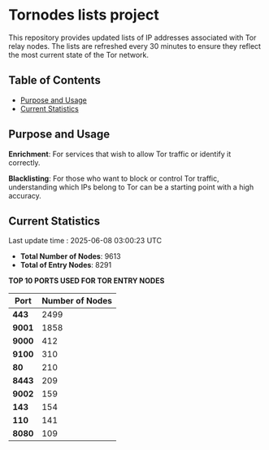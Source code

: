 # Tornodes lists project

This repository provides updated lists of IP addresses associated with Tor relay nodes. The lists are refreshed every 30 minutes to ensure they reflect the most current state of the Tor network.

## Table of Contents

- [Purpose and Usage](#purpose-and-usage)
- [Current Statistics](#current-statistics)


## Purpose and Usage

**Enrichment**: For services that wish to allow Tor traffic or identify it correctly.

**Blacklisting**: For those who want to block or control Tor traffic, understanding which IPs belong to Tor can be a starting point with a high accuracy.

## Current Statistics

Last update time : 2025-06-08 03:00:23 UTC

- **Total Number of Nodes**: 9613
- **Total of Entry Nodes**: 8291

**TOP 10 PORTS USED FOR TOR ENTRY NODES**

| **Port** | **Number of Nodes** |
|------|-----------------|
| **443**   | 2499  |
| **9001**   | 1858  |
| **9000**   | 412  |
| **9100**   | 310  |
| **80**   | 210  |
| **8443**   | 209  |
| **9002**   | 159  |
| **143**   | 154  |
| **110**   | 141  |
| **8080**   | 109  |

